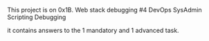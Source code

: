 This project is on 0x1B. Web stack debugging #4
DevOps
SysAdmin
Scripting
Debugging

it contains answers to the 1 mandatory and 1 advanced task.
